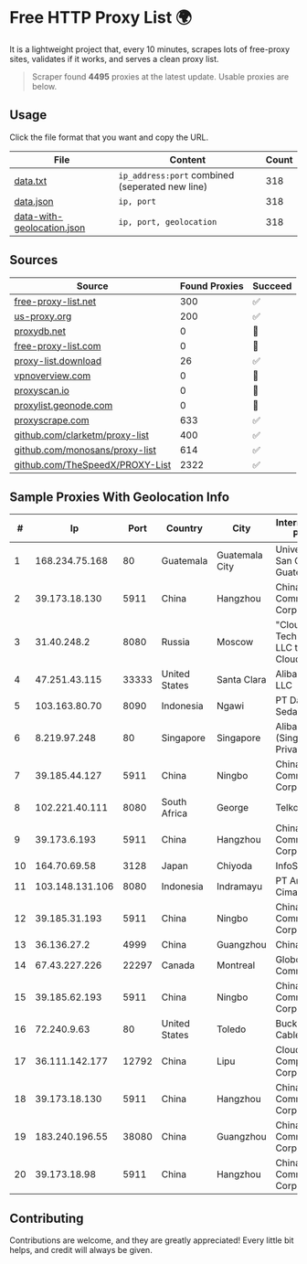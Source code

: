 
# Free HTTP Proxy List 🌍

It is a lightweight project that, every 10 minutes, scrapes lots of free-proxy sites, validates if it works, and serves a clean proxy list.


> Scraper found **4495** proxies at the latest update. Usable proxies are below.

## Usage

Click the file format that you want and copy the URL.


|File|Content|Count|
|----|-------|-----|
|[data.txt](https://raw.githubusercontent.com/themiralay/Proxy-List-World/master/data.txt)|`ip_address:port` combined (seperated new line)|318|
|[data.json](https://raw.githubusercontent.com/themiralay/Proxy-List-World/master/data.json)|`ip, port`|318|
|[data-with-geolocation.json](https://raw.githubusercontent.com/themiralay/Proxy-List-World/master/data-with-geolocation.json)|`ip, port, geolocation`|318|

## Sources

|Source|Found Proxies|Succeed|
|------|-------------|-------|
|[free-proxy-list.net](https://free-proxy-list.net)|300|✅|
|[us-proxy.org](https://www.us-proxy.org)|200|✅|
|[proxydb.net](http://proxydb.net)|0|🚫|
|[free-proxy-list.com](https://free-proxy-list.com/?page=&port=&type%5B%5D=http&type%5B%5D=https&up_time=0&search=Search)|0|🚫|
|[proxy-list.download](https://www.proxy-list.download/HTTP)|26|✅|
|[vpnoverview.com](https://vpnoverview.com/privacy/anonymous-browsing/free-proxy-servers)|0|🚫|
|[proxyscan.io](https://www.proxyscan.io)|0|🚫|
|[proxylist.geonode.com](https://proxylist.geonode.com/api/proxy-list?limit=300&page=1&sort_by=lastChecked&sort_type=desc&protocols=http,https)|0|🚫|
|[proxyscrape.com](https://api.proxyscrape.com/v2/?request=displayproxies&protocol=http&timeout=10000&country=all&ssl=all&anonymity=all)|633|✅|
|[github.com/clarketm/proxy-list](https://raw.githubusercontent.com/clarketm/proxy-list/master/proxy-list-raw.txt)|400|✅|
|[github.com/monosans/proxy-list](https://raw.githubusercontent.com/monosans/proxy-list/main/proxies/http.txt)|614|✅|
|[github.com/TheSpeedX/PROXY-List](https://raw.githubusercontent.com/TheSpeedX/PROXY-List/master/http.txt)|2322|✅|


## Sample Proxies With Geolocation Info

|#|Ip|Port|Country|City|Internet Service Provider|
|-|--|----|-------|----|-------------------------|
|1|168.234.75.168|80|Guatemala|Guatemala City|Universidad de San Carlos de Guatemala|
|2|39.173.18.130|5911|China|Hangzhou|China Mobile Communications Corporation|
|3|31.40.248.2|8080|Russia|Moscow|"Cloud Technologies" LLC trading as Cloud.ru|
|4|47.251.43.115|33333|United States|Santa Clara|Alibaba Cloud LLC|
|5|103.163.80.70|8090|Indonesia|Ngawi|PT Data Arta Sedaya|
|6|8.219.97.248|80|Singapore|Singapore|Alibaba Cloud (Singapore) Private Limited|
|7|39.185.44.127|5911|China|Ningbo|China Mobile Communications Corporation|
|8|102.221.40.111|8080|South Africa|George|Telkom SA Ltd.|
|9|39.173.6.193|5911|China|Hangzhou|China Mobile Communications Corporation|
|10|164.70.69.58|3128|Japan|Chiyoda|InfoSphere|
|11|103.148.131.106|8080|Indonesia|Indramayu|PT Anugerah Cimanuk Raya|
|12|39.185.31.193|5911|China|Ningbo|China Mobile Communications Corporation|
|13|36.136.27.2|4999|China|Guangzhou|China Mobile|
|14|67.43.227.226|22297|Canada|Montreal|GloboTech Communications|
|15|39.185.62.193|5911|China|Ningbo|China Mobile Communications Corporation|
|16|72.240.9.63|80|United States|Toledo|Buckeye Cablevision, Inc.|
|17|36.111.142.177|12792|China|Lipu|Cloud Computing Corporation|
|18|39.173.18.130|5911|China|Hangzhou|China Mobile Communications Corporation|
|19|183.240.196.55|38080|China|Guangzhou|China Mobile Communications Corporation|
|20|39.173.18.98|5911|China|Hangzhou|China Mobile Communications Corporation|



## Contributing

Contributions are welcome, and they are greatly appreciated! Every
little bit helps, and credit will always be given.

